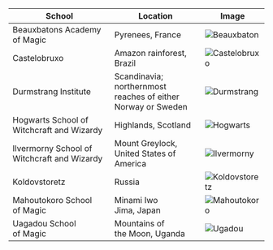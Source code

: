 |School|Location|Image|
|---|---|---|
Beauxbatons Academy<br/>of Magic | Pyrenees, France | ![Beauxbaton](https://images.gr-assets.com/groups/1307388040p8/49148.jpg)
Castelobruxo | Amazon rainforest, Brazil | ![Castelobruxo](http://cdn.history.com/sites/2/2014/01/temple-1-tikal.jpg)
Durmstrang Institute | Scandinavia; northernmost<br/>reaches of either Norway or Sweden | ![Durmstrang](http://mediaresources.idiva.com/media/luxury/photogallery/2015/Apr/luxury_castle_norwegian_600x450.jpg)
Hogwarts School of<br/>Witchcraft and Wizardy | Highlands, Scotland | ![Hogwarts](http://wizardsandwhatnot.com/files/2016/05/hptitle.jpg)
Ilvermorny School of Witchcraft and Wizardy | Mount Greylock,<br/>United States of America | ![Ilvermorny](http://media.gettyimages.com/videos/the-veterans-war-memorial-tower-on-mount-greylock-surrounded-by-video-idmr_00091338?s=640x640)
Koldovstoretz | Russia | ![Koldovstoretz](http://static.tumblr.com/6dd446888a30c179c5d8e7c1f2f793be/tzqhmlm/u61nsd4sb/tumblr_static_cjg287u2uc8cocwg4osgkgcwo.png)
Mahoutokoro School<br/>of Magic | Minami Iwo<br/>Jima, Japan | ![Mahoutokoro](http://wandw.wdfiles.com/local--files/schools-of-magic/Mahoutokoro.jpg)
Uagadou School<br/>of Magic | Mountains of<br/>the Moon, Uganda | ![Ugadou](http://www.ucobserver.org/living/2011/09/petra0024d_520.jpg)
